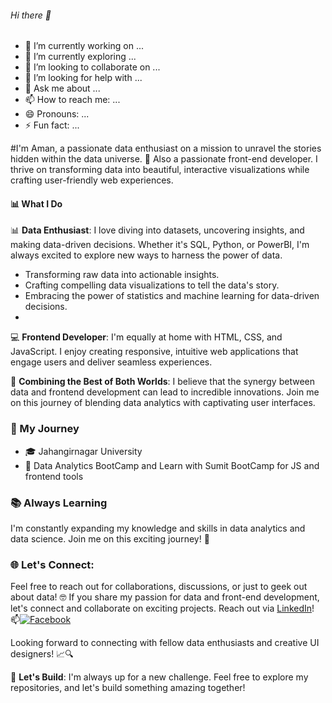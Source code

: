 ###### Hi there 👋

- 🔭 I’m currently working on ...
- 🌱 I’m currently exploring ...
- 👯 I’m looking to collaborate on ...
- 🤔 I’m looking for help with ...
- 💬 Ask me about ...
- 📫 How to reach me: ...
- 😄 Pronouns: ...
- ⚡ Fun fact: ...

#I'm Aman, a passionate data enthusiast on a mission to unravel the stories hidden within the data universe. 🌌 
Also a passionate front-end developer. I thrive on transforming data into beautiful, interactive visualizations while crafting user-friendly web experiences.

#### 📊 What I Do
📊 **Data Enthusiast**: I love diving into datasets, uncovering insights, and making data-driven decisions. Whether it's SQL, Python, or PowerBI, I'm always excited to explore new ways to harness the power of data.
- Transforming raw data into actionable insights.
- Crafting compelling data visualizations to tell the data's story.
- Embracing the power of statistics and machine learning for data-driven decisions.
- 
💻 **Frontend Developer**: I'm equally at home with HTML, CSS, and JavaScript. I enjoy creating responsive, intuitive web applications that engage users and deliver seamless experiences. 

🌟 **Combining the Best of Both Worlds**: I believe that the synergy between data and frontend development can lead to incredible innovations. Join me on this journey of blending data analytics with captivating user interfaces.

### 🌟 My Journey
- 🎓 Jahangirnagar University 
- 🚀 Data Analytics BootCamp and Learn with Sumit BootCamp for JS and frontend tools

### 📚 Always Learning
I'm constantly expanding my knowledge and skills in data analytics and data science. Join me on this exciting journey! 🚀

### 🌐 **Let's Connect**: 
Feel free to reach out for collaborations, discussions, or just to geek out about data! 🤓
If you share my passion for data and front-end development, let's connect and collaborate on exciting projects. Reach out via [LinkedIn](https://www.linkedin.com/in/md-aman-ullah-khan-770100142/)!
📫[![Facebook](https://img.shields.io/badge/Facebook-Connect-blue)](https://www.facebook.com/ImShawon07)

Looking forward to connecting with fellow data enthusiasts and creative UI designers! 📈🔍

 🚀 **Let's Build**: I'm always up for a new challenge. Feel free to explore my repositories, and let's build something amazing together!





